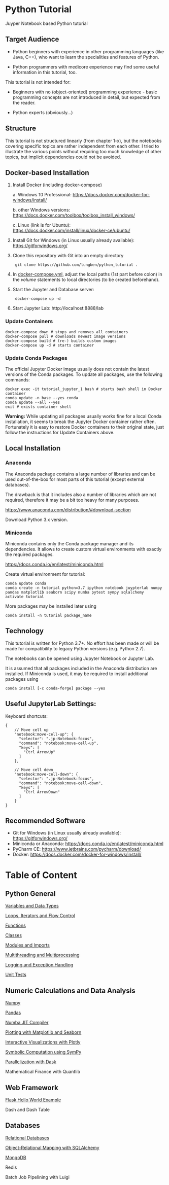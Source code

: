 # Python Tutorial
Juyper Notebook based Python tutorial

## Target Audience

* Python beginners with experience in other programming languages (like Java, C++), who want to learn the specialities and features of Python.

* Python programmers with medicore experience may find some useful information in this tutorial, too.

This tutorial is not intended for:

* Beginners with no (object-oriented) programming experience - basic programming concepts are not introduced in detail, but expected from the reader.

* Python experts (obviously...)

## Structure

This tutorial is not structured linearly (from chapter 1-x), but the notebooks covering specific topics are rather independent from each other.
I tried to illustrate the various points without requiring too much knowledge of other topics, but implicit dependencies could not be avoided.

## Docker-based Installation

1. Install Docker (including docker-compose)

    a. Windows 10 Professional: https://docs.docker.com/docker-for-windows/install/

    b. other Windows versions: https://docs.docker.com/toolbox/toolbox_install_windows/

    c. Linux (link is for Ubuntu): https://docs.docker.com/install/linux/docker-ce/ubuntu/

2. Install Git for Windows (in Linux usually already available): https://gitforwindows.org/

3. Clone this repository with Git into an empty directory

        git clone https://github.com/lungben/python_tutorial .


4. In [docker-compose.yml](docker-compose.yml), adjust the local paths (1st part before colon) in the *volume* statements to local directories (to be created beforehand).

5. Start the Jupyter and Database server:

        docker-compose up -d


6. Start Jupyter Lab: http://localhost:8888/lab

### Update Containers

    docker-compose down # stops and removes all containers
    docker-compose pull # downloads newest image versions
    docker-compose build # (re-) builds custom images
    docker-compose up -d # starts container
    
### Update Conda Packages

The official Jupyter Docker image usually does not contain the latest versions of the Conda packages.
To update all packages, use the following commands:

    docker exec -it tutorial_jupyter_1 bash # starts bash shell in Docker container
    conda update -n base --yes conda
    conda update --all --yes
    exit # exists container shell
    
__Warning:__ While updating all packages usually works fine for a local Conda installation, it seems to break the Jupyter Docker container rather often.
Fortunately it is easy to restore Docker containers to their original state, just follow the instructions for Update Containers above.

## Local Installation

### Anaconda

The Anaconda package contains a large number of libraries and can be used out-of-the-box for most parts of this tutorial (except external databases).

The drawback is that it includes also a number of libraries which are not required, therefore it may be a bit too heavy for many purposes.

https://www.anaconda.com/distribution/#download-section

Download Python 3.x version.

### Miniconda

Miniconda contains only the Conda package manager and its dependencies. It allows to create custom virtual environments with exactly the required packages. 

https://docs.conda.io/en/latest/miniconda.html

Create virtual environment for tutorial:

    conda update conda
    conda create -n tutorial python=3.7 ipython notebook juypterlab numpy pandas matplotlib seaborn scipy numba pytest sympy sqlalchemy
    activate tutorial

More packages may be installed later using 

    conda install -n tutorial package_name

## Technology

This tutorial is written for Python 3.7+. No effort has been made or will be made for compatibility to legacy Python versions (e.g. Python 2.7).

The notebooks can be opened using Jupyter Notebook or Jupyter Lab.

It is assumed that all packages included in the Anaconda distribution are installed. If Miniconda is used, it may be required to install additional packages using

    conda install [-c conda-forge] package --yes
    
## Useful JupyterLab Settings:

Keyboard shortcuts:

    {
        // Move cell up
        "notebook:move-cell-up": {
          "selector": ".jp-Notebook:focus",
          "command": "notebook:move-cell-up",
          "keys": [
            "Ctrl ArrowUp"
          ]
        },

        // Move cell down
        "notebook:move-cell-down": {
          "selector": ".jp-Notebook:focus",
          "command": "notebook:move-cell-down",
          "keys": [
            "Ctrl ArrowDown"
          ]
        }
    }
    
## Recommended Software

* Git for Windows (in Linux usually already available): https://gitforwindows.org/
* Miniconda or Anaconda: https://docs.conda.io/en/latest/miniconda.html
* PyCharm CE: https://www.jetbrains.com/pycharm/download/
* Docker: https://docs.docker.com/docker-for-windows/install/
    
# Table of Content

## Python General

[Variables and Data Types](notebooks/variables_and_data_types.ipynb)

[Loops, Iterators and Flow Control](notebooks/loops_iterators_and_flow_control.ipynb)

[Functions](notebooks/functions.ipynb)

[Classes](notebooks/classes.ipynb)

[Modules and Imports](notebooks/modules_and_imports.ipynb)

[Multithreading and Multiprocessing](notebooks/parallel_computing.ipynb)

[Logging and Exception Handling](notebooks/logging_and_exception_handling.ipynb)

[Unit Tests](notebooks/testing.ipynb)

## Numeric Calculations and Data Analysis

[Numpy](notebooks/numpy.ipynb)

[Pandas](notebooks/pandas.ipynb)

[Numba JIT Compiler](notebooks/numba_jit.ipynb)

[Plotting with Matplotlib and Seaborn](notebooks/plotting.ipynb)

[Interactive Visualizations with Plotly](notebooks/plotly.ipynb)

[Symbolic Computation using SymPy](notebooks/symbolic_computation.ipynb)

[Parallelization with Dask](notebooks/dask.ipynb)

Mathematical Finance with Quantlib

## Web Framework

[Flask Hello World Example](notebooks/flask_web_framework.ipynb)

Dash and Dash Table

## Databases

[Relational Databases](notebooks/relational_databases.ipynb)

[Object-Relational Mapping with SQLAlchemy](notebooks/sqlalchemy_orm.ipynb)

[MongoDB](notebooks/mongo_db.ipynb)

Redis

Batch Job Pipelining with Luigi
